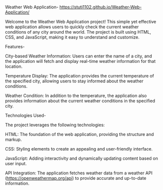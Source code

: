 Weather Web Application- https://stuti1102.github.io/Weather-Web-Application/

Welcome to the Weather Web Application project! This simple yet effective web application allows users to quickly check the current weather conditions of any city around the world. The project is built using HTML, CSS, and JavaScript, making it easy to understand and customize.


Features- 

City-based Weather Information: Users can enter the name of a city, and the application will fetch and display real-time weather information for that location.

Temperature Display: The application provides the current temperature of the specified city, allowing users to stay informed about the weather conditions.

Weather Condition: In addition to the temperature, the application also provides information about the current weather conditions in the specified city.

Technologies Used-

The project leverages the following technologies:

HTML: The foundation of the web application, providing the structure and markup.

CSS: Styling elements to create an appealing and user-friendly interface.

JavaScript: Adding interactivity and dynamically updating content based on user input.

API Integration: The application fetches weather data from a weather API (https://openweathermap.org/api) to provide accurate and up-to-date information.

